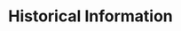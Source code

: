 ---
word: "true"

types: "word"

title: "Historical Information"

categories: ['']

tags: ['Historical', 'Information']

arabic: 'المعلومات التاريخية'

arexps: []

enwords: ['Historical Information']

enexps: []

arlexicons: 'ع'

enlexicons: 'H'

authors: ['Ruqayya Roshdy']

translators: ['']

citations: 'مقدمة في حوسبة اللغة العربية'

sources: 'مركز الملك عبدالله بن عبدالعزيز الدولي لخدمة اللغة العربية'

slug: ""
---